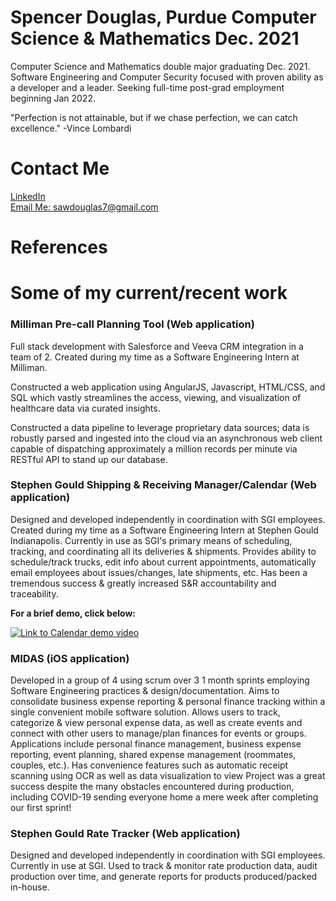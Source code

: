 # Spencer Douglas, Purdue Computer Science & Mathematics Dec. 2021

Computer Science and Mathematics double major graduating Dec. 2021.
Software Engineering and Computer Security focused with proven ability as a developer and a leader.
Seeking full-time post-grad employment beginning Jan 2022.

"Perfection is not attainable, but if we chase perfection, we can catch excellence." -Vince Lombardi 

# Contact Me
  <a href = "https://www.linkedin.com/in/sawdouglas/">LinkedIn</a>
  <br>
  <a href = "mailto:sawdouglas7@gmail.com">Email Me: sawdouglas7@gmail.com</a>

# References

# Some of my current/recent work


### Milliman Pre-call Planning Tool (Web application)
  Full stack development with Salesforce and Veeva CRM integration in a team of 2. Created during my time as a Software Engineering Intern at Milliman.

  Constructed a web application using AngularJS, Javascript, HTML/CSS, and SQL which vastly streamlines the access, viewing, and visualization of healthcare data via   curated insights.

  Constructed a data pipeline to leverage proprietary data sources; data is robustly parsed and ingested into the cloud via an asynchronous web client capable of       dispatching approximately a million records per minute via RESTful API to stand up our database.

### Stephen Gould Shipping & Receiving Manager/Calendar (Web application)
  Designed and developed independently in coordination with SGI employees. Created during my time as a Software Engineering Intern at Stephen Gould
  Indianapolis. Currently in use as SGI's primary means of scheduling, tracking, and coordinating all its deliveries & 
  shipments. Provides ability to schedule/track trucks, edit info about current appointments, automatically email employees
  about issues/changes, late shipments, etc. Has been a tremendous success & greatly increased S&R accountability and traceability.
  
  <b>For a brief demo, click below:</b>
  <br>
<!--
<img src = "https://i.ibb.co/1ZKKXRX/Screen-Shot-2020-11-08-at-9-50-32-PM.png" style= "height: 20vh;">
-->
[![Link to Calendar demo video](https://img.youtube.com/vi/JgYEQMiKT60/0.jpg)](https://www.youtube.com/watch?v=JgYEQMiKT60)

### MIDAS (iOS application)

  Developed in a group of 4 using scrum over 3 1 month sprints employing Software Engineering practices & design/documentation. Aims to consolidate business expense reporting
  & personal finance tracking within a single convenient mobile software solution. Allows users to track, categorize & view personal expense data, as well as create
  events and connect with other users to manage/plan finances for events or groups. Applications include personal finance management, business expense reporting, event planning,
  shared expense management (roommates, couples, etc.). Has convenience features such as automatic receipt scanning using OCR as well as data visualization to view Project was a great success despite the many obstacles encountered during production, including
  COVID-19 sending everyone home a mere week after completing our first sprint!
 
  
### Stephen Gould Rate Tracker (Web application)

  Designed and developed independently in coordination with SGI employees. Currently in use at SGI. Used to track & monitor rate
  production data, audit production over time, and generate reports for products produced/packed in-house.
  
